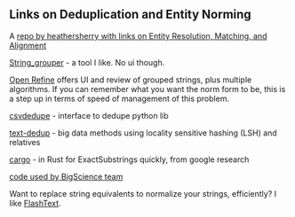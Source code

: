 ## Links on Deduplication and Entity Norming


A [repo by heathersherry with links on Entity Resolution, Matching, and Alignment](https://github.com/heathersherry/Knowledge-Graph-Tutorials-and-Papers/blob/master/topics/Entity%20Resolution%2C%20Entity%20Matching%20and%20Entity%20Alignment.md)

[String_grouper](https://github.com/Bergvca/string_grouper) - a tool I like. No ui though.

[Open Refine](https://openrefine.org/) offers UI and review of grouped strings, plus multiple algorithms.  If you can remember what you want the norm form to be, this is a step up in terms of speed of management of this problem.

[csvdedupe](https://github.com/dedupeio/csvdedupe) - interface to dedupe python lib

[text-dedup](https://github.com/ChenghaoMou/text-dedup) - big data methods using locality sensitive hashing (LSH) and relatives

[cargo](https://github.com/google-research/deduplicate-text-datasets) - in Rust for ExactSubstrings quickly, from google research

[code used by BigScience team](https://github.com/bigscience-workshop/data-preparation/blob/main/preprocessing/training/01b_oscar_cleaning_and_filtering/deduplicate/self_deduplicate.py)

Want to replace string equivalents to normalize your strings, efficiently?  I like [FlashText](https://github.com/vi3k6i5/flashtext).




